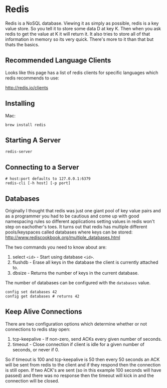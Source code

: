 Redis
=====

Redis is a NoSQL database. Viewing it as simply as possible, redis is a key
value store. So you tell it to store some data D at key K. Then when you ask
redis to get the value at K it will return it. It also tries to store all of
that information in memory so its very quick. There's more to it than that but
thats the basics.

Recommended Language Clients
----------------------------

Looks like this page has a list of redis clients for specific languages which
redis recommends to use:

http://redis.io/clients


Installing
----------

Mac:

```
brew install redis
```

Starting A Server
-----------------

```
redis-server
```

Connecting to a Server
----------------------

```
# host:port defaults to 127.0.0.1:6379
redis-cli [-h host] [-p port]
```

Databases
---------

Originally I thought that redis was just one giant pool of key value pairs and
as a programmer you had to be cautious and come up with good namespacing rules
so different applications setting values in redis won't step on eachother's
toes. It turns out that redis has multiple different pools/keyspaces called
databases where keys can be stored:
http://www.rediscookbook.org/multiple_databases.html

The two commands you need to know about are:

1. select `<id>` - Start using database `<id>`.
2. flushdb - Erase all keys in the database the client is currently attached
   to.
3. dbsize - Returns the number of keys in the current database.

The number of databases can be configured with the `databases` value.

```
config set databases 42
config get databases # returns 42
```

Keep Alive Connections
----------------------

There are two configuration options which determine whether or not connections
to redis stay open:

1. tcp-keepalive - If non-zero, send ACKs every given number of seconds.
2. timeout - Close connection if client is idle for a given number of seconds,
   or never if 0.

So if timeout is 100 and tcp-keepalive is 50 then every 50 seconds an ACK will
be sent from redis to the client and if they respond then the connection is
still open. If two ACK's are sent (so in this example 100 seconds will have
passed) and there was no response then the timeout will kick in and the
connection will be closed.
